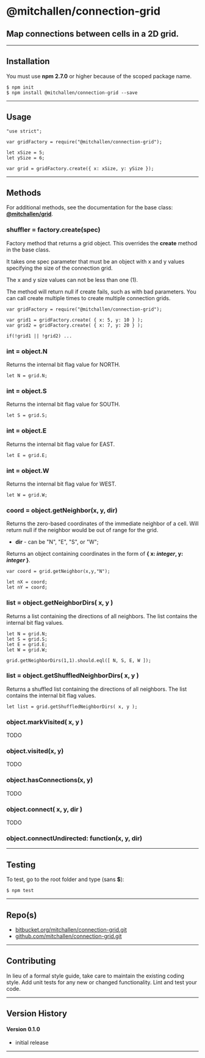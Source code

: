 @mitchallen/connection-grid
==
Map connections between cells in a 2D grid.
--
* * *
## Installation

You must use __npm__ __2.7.0__ or higher because of the scoped package name.

    $ npm init
    $ npm install @mitchallen/connection-grid --save
  
* * *

## Usage

    "use strict";
    
    var gridFactory = require("@mitchallen/connection-grid");
    
	let xSize = 5;
	let ySize = 6;

    var grid = gridFactory.create({ x: xSize, y: ySize });
    
* * *

## Methods

For additional methods, see the documentation for the base class: __[@mitchallen/grid](https://www.npmjs.com/package/@mitchallen/grid)__.

### shuffler = factory.create(spec)

Factory method that returns a grid object. This overrides the __create__ method in the base class.

It takes one spec parameter that must be an object with x and y values specifying the size of the connection grid.

The x and y size values can not be less than one (1).

The method will return null if create fails, such as with bad parameters.
You can call create multiple times to create multiple connection grids.

    var gridFactory = require("@mitchallen/connection-grid");

    var grid1 = gridFactory.create( { x: 5, y: 10 } );
    var grid2 = gridFactory.create( { x: 7, y: 20 } );

    if(!grid1 || !grid2) ...
    
### int = object.N

Returns the internal bit flag value for NORTH.

    let N = grid.N;

### int = object.S

Returns the internal bit flag value for SOUTH.

    let S = grid.S;

### int = object.E

Returns the internal bit flag value for EAST.

    let E = grid.E;

### int = object.W

Returns the internal bit flag value for WEST.

    let W = grid.W;

### coord = object.getNeighbor(x, y, dir)

Returns the zero-based coordinates of the immediate neighbor of a cell. Will return null if the neighbor would be out of range for the grid.

* __dir__ - can be "N", "E", "S", or "W";

Returns an object containing coordinates in the form of __{ x: *integer*, y: *integer* }__.

    var coord = grid.getNeighbor(x,y,"N");
    
	let nX = coord;
	let nY = coord;

### list = object.getNeighborDirs( x, y )

Returns a list containing the directions of all neighbors. The list contains the internal bit flag values.

    let N = grid.N;
    let S = grid.S;
    let E = grid.E;
    let W = grid.W;
    
    grid.getNeighborDirs(1,1).should.eql([ N, S, E, W ]);

### list = object.getShuffledNeighborDirs( x, y )

Returns a shuffled list containing the directions of all neighbors. The list contains the internal bit flag values.

    let list = grid.getShuffledNeighborDirs( x, y );

### object.markVisited( x, y ) 

TODO

### object.visited(x, y)

TODO

### object.hasConnections(x, y) 

TODO

### object.connect( x, y, dir )

TODO

### object.connectUndirected: function(x, y, dir)

* * *

## Testing

To test, go to the root folder and type (sans __$__):

    $ npm test
   
* * *
 
## Repo(s)

* [bitbucket.org/mitchallen/connection-grid.git](https://bitbucket.org/mitchallen/connection-grid.git)
* [github.com/mitchallen/connection-grid.git](https://github.com/mitchallen/connection-grid.git)

* * *

## Contributing

In lieu of a formal style guide, take care to maintain the existing coding style.
Add unit tests for any new or changed functionality. Lint and test your code.

* * *

## Version History

#### Version 0.1.0 

* initial release

* * *
